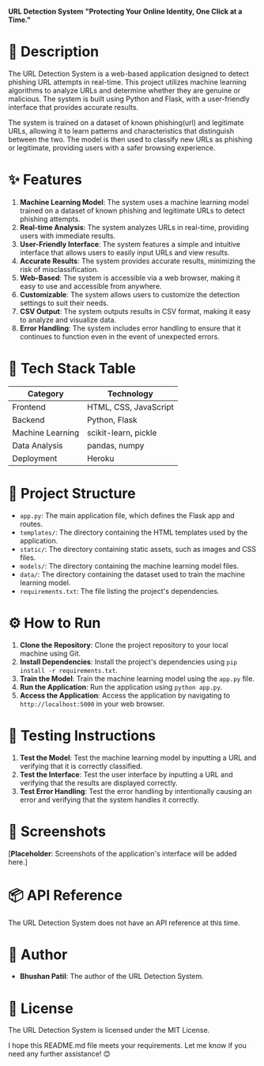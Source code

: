 **URL Detection System**
**"Protecting Your Online Identity, One Click at a Time."**

**📖 Description**
=====================================================

The URL Detection System is a web-based application designed to detect phishing URL attempts in real-time. This project utilizes machine learning algorithms to analyze URLs and determine whether they are genuine or malicious. The system is built using Python and Flask, with a user-friendly interface that provides accurate results.

The system is trained on a dataset of known phishing(url) and legitimate URLs, allowing it to learn patterns and characteristics that distinguish between the two. The model is then used to classify new URLs as phishing or legitimate, providing users with a safer browsing experience.

**✨ Features**
=====================================================

1. **Machine Learning Model**: The system uses a machine learning model trained on a dataset of known phishing and legitimate URLs to detect phishing attempts.
2. **Real-time Analysis**: The system analyzes URLs in real-time, providing users with immediate results.
3. **User-Friendly Interface**: The system features a simple and intuitive interface that allows users to easily input URLs and view results.
4. **Accurate Results**: The system provides accurate results, minimizing the risk of misclassification.
5. **Web-Based**: The system is accessible via a web browser, making it easy to use and accessible from anywhere.
6. **Customizable**: The system allows users to customize the detection settings to suit their needs.
7. **CSV Output**: The system outputs results in CSV format, making it easy to analyze and visualize data.
8. **Error Handling**: The system includes error handling to ensure that it continues to function even in the event of unexpected errors.

**🧰 Tech Stack Table**
=====================================================

| **Category** | **Technology** |
| --- | --- |
| Frontend | HTML, CSS, JavaScript |
| Backend | Python, Flask |
| Machine Learning | scikit-learn, pickle |
| Data Analysis | pandas, numpy |
| Deployment | Heroku |

**📁 Project Structure**
=====================================================

* `app.py`: The main application file, which defines the Flask app and routes.
* `templates/`: The directory containing the HTML templates used by the application.
* `static/`: The directory containing static assets, such as images and CSS files.
* `models/`: The directory containing the machine learning model files.
* `data/`: The directory containing the dataset used to train the machine learning model.
* `requirements.txt`: The file listing the project's dependencies.

**⚙️ How to Run**
=====================================================

1. **Clone the Repository**: Clone the project repository to your local machine using Git.
2. **Install Dependencies**: Install the project's dependencies using `pip install -r requirements.txt`.
3. **Train the Model**: Train the machine learning model using the `app.py` file.
4. **Run the Application**: Run the application using `python app.py`.
5. **Access the Application**: Access the application by navigating to `http://localhost:5000` in your web browser.

**🧪 Testing Instructions**
=====================================================

1. **Test the Model**: Test the machine learning model by inputting a URL and verifying that it is correctly classified.
2. **Test the Interface**: Test the user interface by inputting a URL and verifying that the results are displayed correctly.
3. **Test Error Handling**: Test the error handling by intentionally causing an error and verifying that the system handles it correctly.

**📸 Screenshots**
=====================================================

[**Placeholder**: Screenshots of the application's interface will be added here.]

**📦 API Reference**
=====================================================

The URL Detection System does not have an API reference at this time.

**👤 Author**
=====================================================

* **Bhushan Patil**: The author of the URL Detection System.

**📝 License**
=====================================================

The URL Detection System is licensed under the MIT License.

I hope this README.md file meets your requirements. Let me know if you need any further assistance! 😊